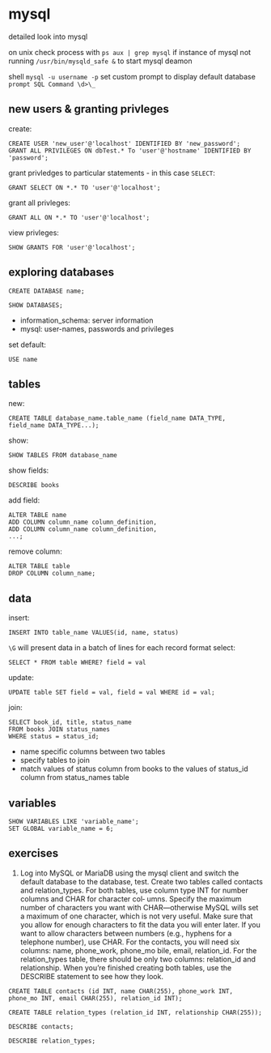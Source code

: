 # mysql
detailed look into mysql

on unix check process with ```ps aux | grep mysql``` if instance of mysql not running ```/usr/bin/mysqld_safe &``` to start mysql deamon

shell ```mysql -u username -p```
set custom prompt to display default database ```prompt SQL Command \d>\_```

## new users & granting privleges

create:
```mysql
CREATE USER 'new_user'@'localhost' IDENTIFIED BY 'new_password';
GRANT ALL PRIVILEGES ON dbTest.* To 'user'@'hostname' IDENTIFIED BY 'password';
```
grant privledges to particular statements - in this case ```SELECT```:
```mysql
GRANT SELECT ON *.* TO 'user'@'localhost';
```
grant all privleges:
```mysql
GRANT ALL ON *.* TO 'user'@'localhost';
```
view privleges:
```mysql
SHOW GRANTS FOR 'user'@'localhost';
```

## exploring databases

```mysql
CREATE DATABASE name;
```

```mysql
SHOW DATABASES;
```
- information_schema: server information
- mysql: user-names, passwords and privileges

set default:
```mysql
USE name
```

## tables

new:
```mysql
CREATE TABLE database_name.table_name (field_name DATA_TYPE, field_name DATA_TYPE...);
```
show:
```mysql
SHOW TABLES FROM database_name
```
show fields:
```mysql
DESCRIBE books
```

add field:
```mysql
ALTER TABLE name
ADD COLUMN column_name column_definition,
ADD COLUMN column_name column_definition,
...;
```

remove column:
```mysql
ALTER TABLE table
DROP COLUMN column_name;
```

## data

insert:
```mysql
INSERT INTO table_name VALUES(id, name, status)
```

```\G``` will present data in a batch of lines for each record format
select:
```mysql
SELECT * FROM table WHERE? field = val
```

update:
```mysql
UPDATE table SET field = val, field = val WHERE id = val;
```

join:
```mysql
SELECT book_id, title, status_name
FROM books JOIN status_names
WHERE status = status_id;
```
-  name specific columns between two tables
-  specify tables to join
-  match values of status column from books to the values of status_id column from status_names table


## variables

```mysql
SHOW VARIABLES LIKE 'variable_name';
SET GLOBAL variable_name = 6;
```


## exercises

1. Log into MySQL or MariaDB using the mysql client and switch the default database to the database, test. Create two tables called contacts and relation_types. For both tables, use column type INT for number columns and CHAR for character col‐ umns. Specify the maximum number of characters you want with CHAR—otherwise MySQL wills set a maximum of one character, which is not very useful. Make sure that you allow for enough characters to fit the data you will enter later. If you want to allow characters between numbers (e.g., hyphens for a telephone number), use CHAR. For the contacts, you will need six columns: name, phone_work, phone_mo bile, email, relation_id. For the relation_types table, there should be only two columns: relation_id and relationship.
When you’re finished creating both tables, use the DESCRIBE statement to see how they look.

```mysql
CREATE TABLE contacts (id INT, name CHAR(255), phone_work INT, phone_mo INT, email CHAR(255), relation_id INT);

CREATE TABLE relation_types (relation_id INT, relationship CHAR(255));

DESCRIBE contacts;

DESCRIBE relation_types;
```
